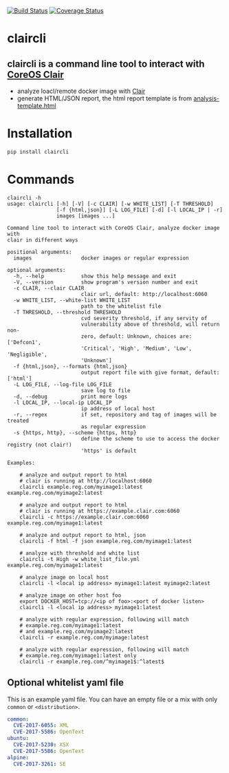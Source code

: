 [![Build Status](https://travis-ci.com/joelee2012/claircli.svg?branch=master)](https://travis-ci.com/joelee2012/claircli)
[![Coverage Status](https://coveralls.io/repos/github/joelee2012/claircli/badge.svg?branch=master)](https://coveralls.io/github/joelee2012/claircli?branch=master)
# claircli
## claircli is a command line tool to interact with [CoreOS Clair](https://github.com/quay/clair)
- analyze loacl/remote docker image with [Clair](https://github.com/quay/clair)
- generate HTML/JSON report, the html report template is from [analysis-template.html](https://github.com/jgsqware/clairctl/blob/master/clair/templates/analysis-template.html)

# Installation

```bash
pip install claircli
```

# Commands

```
claircli -h
usage: claircli [-h] [-V] [-c CLAIR] [-w WHITE_LIST] [-T THRESHOLD]
                [-f {html,json}] [-L LOG_FILE] [-d] [-l LOCAL_IP | -r]
                images [images ...]

Command line tool to interact with CoreOS Clair, analyze docker image with
clair in different ways

positional arguments:
  images                docker images or regular expression

optional arguments:
  -h, --help            show this help message and exit
  -V, --version         show program's version number and exit
  -c CLAIR, --clair CLAIR
                        clair url, default: http://localhost:6060
  -w WHITE_LIST, --white-list WHITE_LIST
                        path to the whitelist file
  -T THRESHOLD, --threshold THRESHOLD
                        cvd severity threshold, if any servity of
                        vulnerability above of threshold, will return non-
                        zero, default: Unknown, choices are: ['Defcon1',
                        'Critical', 'High', 'Medium', 'Low', 'Negligible',
                        'Unknown']
  -f {html,json}, --formats {html,json}
                        output report file with give format, default: ['html']
  -L LOG_FILE, --log-file LOG_FILE
                        save log to file
  -d, --debug           print more logs
  -l LOCAL_IP, --local-ip LOCAL_IP
                        ip address of local host
  -r, --regex           if set, repository and tag of images will be treated
                        as regular expression
  -s {https, http}, --scheme {https, http}
                        define the scheme to use to access the docker registry (not clair!)
                        'https' is default

Examples:

    # analyze and output report to html
    # clair is running at http://localhost:6060
    claircli example.reg.com/myimage1:latest example.reg.com/myimage2:latest

    # analyze and output report to html
    # clair is running at https://example.clair.com:6060
    claircli -c https://example.clair.com:6060 example.reg.com/myimage1:latest

    # analyze and output report to html, json
    claircli -f html -f json example.reg.com/myimage1:latest

    # analyze with threshold and white list
    claircli -t High -w white_list_file.yml example.reg.com/myimage1:latest

    # analyze image on local host
    claircli -l <local ip address> myimage1:latest myimage2:latest

    # analyze image on other host foo
    export DOCKER_HOST=tcp://<ip of foo>:<port of docker listen>
    claircli -l <local ip address> myimage1:latest

    # analyze with regular expression, following will match
    # example.reg.com/myimage1:latest
    # and example.reg.com/myimage2:latest
    claircli -r example.reg.com/myimage:latest

    # analyze with regular expression, following will match
    # example.reg.com/myimage1:latest only
    claircli -r example.reg.com/^myimage1$:^latest$

```

## Optional whitelist yaml file

This is an example yaml file. You can have an empty file or a mix with only `common` or `<distribution>`.

```yaml
common:
  CVE-2017-6055: XML
  CVE-2017-5586: OpenText
ubuntu:
  CVE-2017-5230: XSX
  CVE-2017-5586: OpenText
alpine:
  CVE-2017-3261: SE
```
